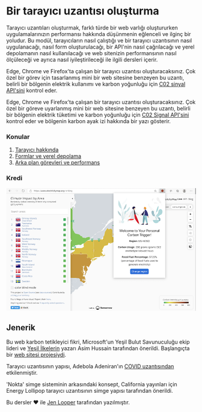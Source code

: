 # Bir tarayıcı uzantısı oluşturma

Tarayıcı uzantıları oluşturmak, farklı türde bir web varlığı oluştururken uygulamalarınızın performansı hakkında düşünmenin eğlenceli ve ilginç bir yoludur. Bu modül, tarayıcıların nasıl çalıştığı ve bir tarayıcı uzantısının nasıl uygulanacağı, nasıl form oluşturulacağı, bir API'nin nasıl çağrılacağı ve yerel depolamanın nasıl kullanılacağı ve web sitenizin performansının nasıl ölçüleceği ve ayrıca nasıl iyileştirileceği ile ilgili dersleri içerir.

Edge, Chrome ve Firefox'ta çalışan bir tarayıcı uzantısı oluşturacaksınız. Çok özel bir görev için tasarlanmış mini bir web sitesine benzeyen bu uzantı, belirli bir bölgenin elektrik kullanımı ve karbon yoğunluğu için [C02 sinyal API'sini](https://www.co2signal.com) kontrol eder.

Edge, Chrome ve Firefox'ta çalışan bir tarayıcı uzantısı oluşturacaksınız. Çok özel bir göreve uyarlanmış mini bir web sitesine benzeyen bu uzantı, belirli bir bölgenin elektrik tüketimi ve karbon yoğunluğu için [C02 Signal API'sini](https://www.co2signal.com) kontrol eder ve bölgenin karbon ayak izi hakkında bir yazı gösterir.

### Konular

1. [Tarayıcı hakkında](about-browsers/README.md)
2. [Formlar ve yerel depolama](forms-browsers-local-storage/README.md)
3. [Arka plan görevleri ve performans](background-tasks-and-performance/README.md)

### Kredi

![a green browser extension](../extension-screenshot.png)

## Jenerik

Bu web karbon tetikleyici fikri, Microsoft'un Yeşil Bulut Savunuculuğu ekip lideri ve [Yeşil İlkelerin](https://principles.green) yazarı Asim Hussain tarafından önerildi. Başlangıçta bir [web sitesi projesiydi](https://github.com/jlooper/green).

Tarayıcı uzantısının yapısı, Adebola Adeniran'ın [COVID uzantısından](https://github.com/onedebos/covtension) etkilenmiştir.

'Nokta' simge sisteminin arkasındaki konsept, California yayınları için Energy Lollipop tarayıcı uzantısının simge yapısı tarafından önerildi.


Bu dersler ♥️ ile [Jen Looper](https://twitter.com/jenlooper) tarafından yazılmıştır.


